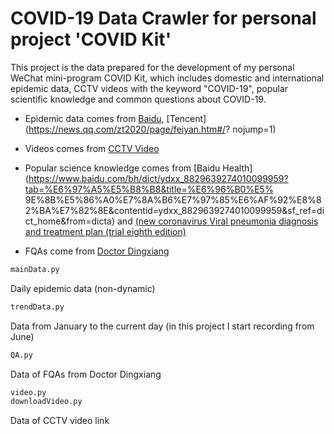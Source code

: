 
# COVID-19 Data Crawler for personal project 'COVID Kit'

This project is the data prepared for the development of my personal WeChat mini-program COVID Kit, which includes domestic and international epidemic data, CCTV videos with the keyword "COVID-19", popular scientific knowledge and common questions about COVID-19.

* Epidemic data comes from [Baidu](https://voice.baidu.com/act/newpneumonia/newpneumonia), [Tencent](https://news.qq.com/zt2020/page/feiyan.htm#/? nojump=1)

* Videos comes from [CCTV Video](https://v.cctv.com/sousuo/index.shtml?title=%E6%96%B0%E5%86%A0)

* Popular science knowledge comes from [Baidu Health](https://www.baidu.com/bh/dict/ydxx_8829639274010099959?tab=%E6%97%A5%E5%B8%B8&title=%E6%96%B0%E5% 9E%8B%E5%86%A0%E7%8A%B6%E7%97%85%E6%AF%92%E8%82%BA%E7%82%8E&contentid=ydxx_8829639274010099959&sf_ref=dict_home&from=dicta) and [(new coronavirus Viral pneumonia diagnosis and treatment plan (trial eighth edition)](http://www.gov.cn/zhengce/zhengceku/2020-08/19/5535757/files/da89edf7cc9244fbb34ecf6c61df40bf.pdf)

* FQAs come from [Doctor Dingxiang](https://m.dxy.com/disease/24677/detail/0/1-1)

```python
mainData.py
```

Daily epidemic data (non-dynamic)

```python
trendData.py
```

Data from January to the current day (in this project I start recording from June)

```python
QA.py
```

Data of FQAs from Doctor Dingxiang

```python
video.py
downloadVideo.py
```

Data of CCTV video link
